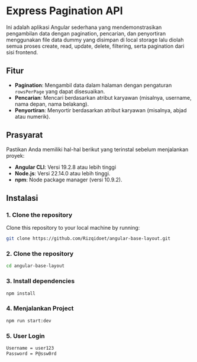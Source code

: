# Express Pagination API

Ini adalah aplikasi Angular sederhana yang mendemonstrasikan pengambilan data dengan pagination, pencarian, dan penyortiran menggunakan file data dummy yang disimpan di local storage lalu diolah semua proses create, read, update, delete, filtering, serta pagination dari sisi frontend.

## Fitur

- **Pagination**: Mengambil data dalam halaman dengan pengaturan `rowsPerPage` yang dapat disesuaikan.
- **Pencarian**: Mencari berdasarkan atribut karyawan (misalnya, username, nama depan, nama belakang).
- **Penyortiran**: Menyortir berdasarkan atribut karyawan (misalnya, abjad atau numerik).

## Prasyarat

Pastikan Anda memiliki hal-hal berikut yang terinstal sebelum menjalankan proyek:

- **Angular CLI**: Versi 19.2.8 atau lebih tinggi
- **Node.js**: Versi 22.14.0 atau lebih tinggi.
- **npm**: Node package manager (versi 10.9.2).

## Instalasi

### 1. Clone the repository

Clone this repository to your local machine by running:

```bash
git clone https://github.com/Rizqidoet/angular-base-layout.git
```

### 2. Clone the repository
```bash
cd angular-base-layout
```

### 3. Install dependencies
```bash
npm install
```

### 4. Menjalankan Project
```bash
npm run start:dev
```

### 5. User Login
```bash
Username = user123
Password = P@ssw0rd
```

